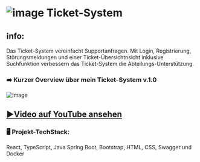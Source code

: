 # ![image](https://github.com/RGMCode/Ticket_System/assets/90555783/312bf52f-ef06-4748-8606-bd9fe212f48b) Ticket-System

## ℹ️nfo:
Das Ticket-System vereinfacht Supportanfragen. Mit Login, Registrierung, Störungsmeldungen und einer Ticket-Übersichtnsicht inklusive Suchfunktion verbessern das Ticket-System die Abteilungs-Unterstützung.

### ➡️ Kurzer Overview über mein Ticket-System v.1.0
![image](https://github.com/RGMCode/Ticket_System/assets/90555783/6d58ebd4-f591-4df6-a031-3b358dedff64)

## [▶️Video auf YouTube ansehen](https://www.youtube.com/watch?v=ovpKNmU8RBY)

### 🖥️ Projekt-TechStack:
React, TypeScript, Java Spring Boot, Bootstrap, HTML, CSS, Swagger und Docker

